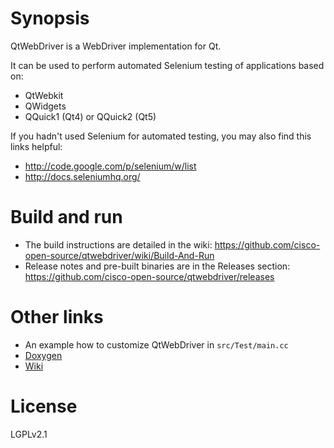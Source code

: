 # Synopsis
QtWebDriver is a WebDriver implementation for Qt.

It can be used to perform automated Selenium testing of applications based on:
* QtWebkit
* QWidgets
* QQuick1 (Qt4) or QQuick2 (Qt5)  

If you hadn't used Selenium for automated testing, you may also find this links helpful:
* http://code.google.com/p/selenium/w/list
* http://docs.seleniumhq.org/  

# Build and run
* The build instructions are detailed in the wiki: https://github.com/cisco-open-source/qtwebdriver/wiki/Build-And-Run
* Release notes and pre-built binaries are in the Releases section: https://github.com/cisco-open-source/qtwebdriver/releases

# Other links
* An example how to customize QtWebDriver in `src/Test/main.cc`   
* [Doxygen](http://cisco-open-source.github.io/qtwebdriver/html)  
* [Wiki](https://github.com/cisco-open-source/qtwebdriver/wiki)  

# License
LGPLv2.1

